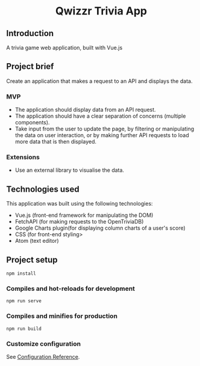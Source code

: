 <h1 align="center">Qwizzr Trivia App</h1>

## Introduction
<p>A trivia game web application, built with Vue.js</p>

## Project brief

<p>Create an application that makes a request to an API and displays the data.</p>

### MVP
<ul>
  <li>The application should display data from an API request.</li>
  <li>The application should have a clear separation of concerns (multiple components).</li>
  <li>Take input from the user to update the page, by filtering or manipulating the data on user interaction, or by making further API requests to load more data that is then displayed.</li>
</ul>

### Extensions
<ul>
  <li>Use an external library to visualise the data.</li>
</ul>

## Technologies used
<p>This application was built using the following technologies:</p>
<ul>
  <li>Vue.js (front-end framework for manipulating the DOM)</li>
  <li>FetchAPI (for making requests to the OpenTriviaDB)</li>
  <li>Google Charts plugin(for displaying column charts of a user's score)</li>
  <li>CSS (for front-end styling></li>
  <li>Atom (text editor)</li>
</ul>

## Project setup
```
npm install
```

### Compiles and hot-reloads for development
```
npm run serve
```

### Compiles and minifies for production
```
npm run build
```

### Customize configuration
See [Configuration Reference](https://cli.vuejs.org/config/).
